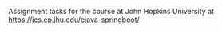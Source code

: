 Assignment tasks for the course at John Hopkins University at https://jcs.ep.jhu.edu/ejava-springboot/

